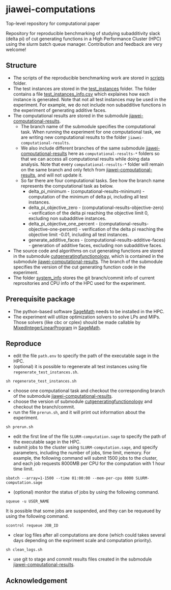# jiawei-computations
Top-level repository for computational paper

Repository for reproducible benchmarking of studying subadditivity slack (delta pi) of cut generating functions in a High Performance Cluster (HPC) using the slurm batch queue manager.
Contribution and feedback are very welcome!

## Structure

- The scripts of the reproducible benchmarking work are stored in [scripts](https://github.com/mkoeppe/jiawei-computations/tree/master/scripts) folder.
- The test instances are stored in the [test_instances](https://github.com/mkoeppe/jiawei-computations/tree/master/test_instances) folder. The folder contains a file [test_instances_info.csv](https://github.com/mkoeppe/jiawei-computations/tree/master/test_instances/test_instances_info.csv) which explaines how each instance is generated. Note that not all test instances may be used in the experiment. For example, we do not include non subadditive functions in the experiment of generating additive faces. 
- The computational results are stored in the submodule [jiawei-computational-results](https://github.com/mkoeppe/jiawei-computational-results). 
    * The branch name of the submodule specifies the computational task. When running the experiment for one computational task, we are writing new computational results to the folder `jiawei-computational-results`. 
    * We also include different branches of the same submodule [jiawei-computational-results](https://github.com/mkoeppe/jiawei-computational-results) here as `computational-results-*` folders so that we can access all computational results while doing data analysis. Note that every `computational-results-*` folder will remain on the same branch and only fetch from [jiawei-computational-results](https://github.com/mkoeppe/jiawei-computational-results), and will not update it. 
    * So far there are four computational tasks. See how the branch name represents the computational task as below.
        * delta_pi_minimum - (computational-results-minimum) - computation of the minimum of delta pi, including all test instances.
        * delta_pi_objective_zero - (computational-results-objective-zero) - verification of the delta pi reaching the objective limit 0, excluding non subadditive instances.
        * delta_pi_objective_one_percent - (computational-results-objective-one-percent) - verification of the delta pi reaching the objective limit -0.01, including all test instances.
        * generate_additive_faces - (computational-results-additive-faces) - generation of additive faces, excluding non subadditive faces.
- The source code and algorithms on cut generating functions are stored in the submodule [cutgeneratingfunctionology](https://github.com/mkoeppe/cutgeneratingfunctionology), which is contained in the submodule [jiawei-computational-results](https://github.com/mkoeppe/jiawei-computational-results). The branch of the submodule specifies the version of the cut generating function code in the experiment. 
- The folder [system_info](https://github.com/mkoeppe/jiawei-computations/tree/master/system_info) stores the git branch/commit info of current reprositories and CPU info of the HPC used for the experiment.

## Prerequisite package 

- The python-based software [SageMath](https://www.sagemath.org/) needs to be installed in the HPC.
- The experiment will utilize optimization solvers to solve LPs and MIPs. Those solvers (like cbc or cplex) should be made callable by [MixedIntegerLinearProgram](http://doc.sagemath.org/html/en/reference/numerical/sage/numerical/mip) in [SageMath](https://www.sagemath.org/).

## Reproduce

- edit the file `path.env` to specify the path of the executable sage in the HPC.
- (optional) it is possible to regenerate all test instances using file `regenerate_test_instances.sh`.
```
sh regenerate_test_instances.sh
```
- choose one computational task and checkout the corresponding branch of the submodule [jiawei-computational-results](https://github.com/mkoeppe/jiawei-computational-results).
- choose the version of submodule [cutgeneratingfunctionology](https://github.com/mkoeppe/cutgeneratingfunctionology) and checkout the branch/commit.
- run the file `prerun.sh`, and it will print out information about the experiment.
```
sh prerun.sh
```
- edit the first line of the file `SLURM-computation.sage` to specify the path of the executable sage in the HPC.
- submit jobs to the cluster using `SLURM-computation.sage`, and specify parameters, including the number of jobs, time limit, memory. For example, the following command will submit 1500 jobs to the cluster, and each job requests 8000MB per CPU for the computation with 1 hour time limit.
```
sbatch --array=1-1500 --time 01:00:00 --mem-per-cpu 8000 SLURM-computation.sage
```
- (optional) monitor the status of jobs by using the following command.
```
squeue -u USER_NAME
```
It is possible that some jobs are suspended, and they can be requeued by using the following command.
```
scontrol requeue JOB_ID
```
- clear log files after all computations are done (which could takes several days depending on the expriment scale and computation priority).
```
sh clean_logs.sh
```
- use git to stage and commit results files created in the submodule [jiawei-computational-results](https://github.com/mkoeppe/jiawei-computational-results).

## Acknowledgement 
